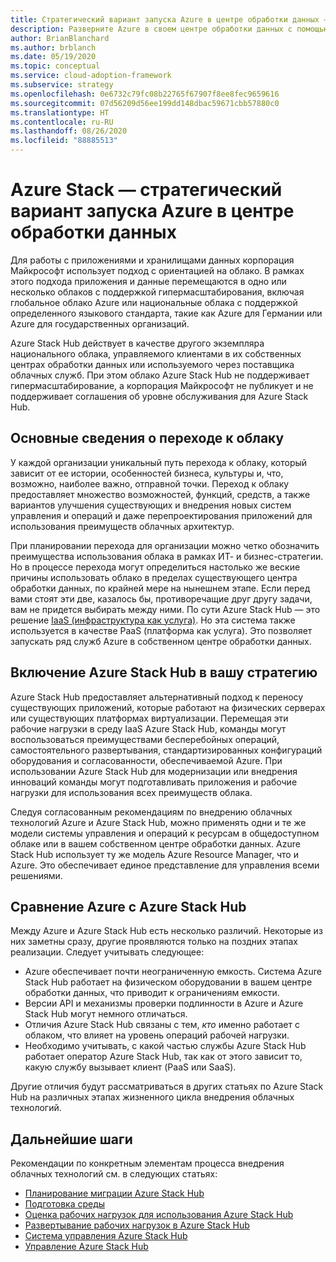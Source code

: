```yaml
---
title: Стратегический вариант запуска Azure в центре обработки данных — Azure Stack
description: Разверните Azure в своем центре обработки данных с помощью Azure Stack Hub.
author: BrianBlanchard
ms.author: brblanch
ms.date: 05/19/2020
ms.topic: conceptual
ms.service: cloud-adoption-framework
ms.subservice: strategy
ms.openlocfilehash: 0e6732c79fc08b22765f67907f8ee8fec9659616
ms.sourcegitcommit: 07d56209d56ee199dd148dbac59671cbb57880c0
ms.translationtype: HT
ms.contentlocale: ru-RU
ms.lasthandoff: 08/26/2020
ms.locfileid: "88885513"
---
```

# <a name="azure-stack-a-strategic-option-for-running-azure-in-your-datacenter"></a>Azure Stack — стратегический вариант запуска Azure в центре обработки данных

Для работы с приложениями и хранилищами данных корпорация Майкрософт использует подход с ориентацией на облако. В рамках этого подхода приложения и данные перемещаются в одно или несколько облаков с поддержкой гипермасштабирования, включая глобальное облако Azure или национальные облака с поддержкой определенного языкового стандарта, такие как Azure для Германии или Azure для государственных организаций.

Azure Stack Hub действует в качестве другого экземпляра национального облака, управляемого клиентами в их собственных центрах обработки данных или используемого через поставщика облачных служб. При этом облако Azure Stack Hub не поддерживает гипермасштабирование, а корпорация Майкрософт не публикует и не поддерживает соглашения об уровне обслуживания для Azure Stack Hub.

## <a name="understand-your-cloud-journey"></a>Основные сведения о переходе к облаку

У каждой организации уникальный путь перехода к облаку, который зависит от ее истории, особенностей бизнеса, культуры и, что, возможно, наиболее важно, отправной точки. Переход к облаку предоставляет множество возможностей, функций, средств, а также вариантов улучшения существующих и внедрения новых систем управления и операций и даже перепроектирования приложений для использования преимуществ облачных архитектур.

При планировании перехода для организации можно четко обозначить преимущества использования облака в рамках ИТ- и бизнес-стратегии. Но в процессе перехода могут определиться настолько же веские причины использовать облако в пределах существующего центра обработки данных, по крайней мере на нынешнем этапе. Если перед вами стоят эти две, казалось бы, противоречащие друг другу задачи, вам не придется выбирать между ними. По сути Azure Stack Hub — это решение [IaaS (инфраструктура как услуга)](https://azure.microsoft.com/blog/azure-stack-iaas-part-one). Но эта система также используется в качестве PaaS (платформа как услуга). Это позволяет запускать ряд служб Azure в собственном центре обработки данных.

## <a name="azure-stack-hub-in-your-strategy"></a>Включение Azure Stack Hub в вашу стратегию

Azure Stack Hub предоставляет альтернативный подход к переносу существующих приложений, которые работают на физических серверах или существующих платформах виртуализации. Перемещая эти рабочие нагрузки в среду IaaS Azure Stack Hub, команды могут воспользоваться преимуществами бесперебойных операций, самостоятельного развертывания, стандартизированных конфигураций оборудования и согласованности, обеспечиваемой Azure. При использовании Azure Stack Hub для модернизации или внедрения инноваций команды могут подготавливать приложения и рабочие нагрузки для использования всех преимуществ облака.

Следуя согласованным рекомендациям по внедрению облачных технологий Azure и Azure Stack Hub, можно применять одни и те же модели системы управления и операций к ресурсам в общедоступном облаке или в вашем собственном центре обработки данных. Azure Stack Hub использует ту же модель Azure Resource Manager, что и Azure. Это обеспечивает единое представление для управления всеми решениями.

## <a name="compare-azure-with-azure-stack-hub"></a>Сравнение Azure с Azure Stack Hub

Между Azure и Azure Stack Hub есть несколько различий. Некоторые из них заметны сразу, другие проявляются только на поздних этапах реализации. Следует учитывать следующее:

- Azure обеспечивает почти неограниченную емкость. Система Azure Stack Hub работает на физическом оборудовании в вашем центре обработки данных, что приводит к ограничениям емкости.
- Версии API и механизмы проверки подлинности в Azure и Azure Stack Hub могут немного отличаться.
- Отличия Azure Stack Hub связаны с тем, *кто* именно работает с облаком, что влияет на уровень операций рабочей нагрузки.
- Необходимо учитывать, с какой частью службы Azure Stack Hub работает оператор Azure Stack Hub, так как от этого зависит то, какую службу вызывает клиент (PaaS или SaaS).

Другие отличия будут рассматриваться в других статьях по Azure Stack Hub на различных этапах жизненного цикла внедрения облачных технологий.

## <a name="next-steps"></a>Дальнейшие шаги

Рекомендации по конкретным элементам процесса внедрения облачных технологий см. в следующих статьях:

- [Планирование миграции Azure Stack Hub](./plan.md)
- [Подготовка среды](./ready.md)
- [Оценка рабочих нагрузок для использования Azure Stack Hub](./migrate-assess.md)
- [Развертывание рабочих нагрузок в Azure Stack Hub](./migrate-deploy.md)
- [Система управления Azure Stack Hub](./govern.md)
- [Управление Azure Stack Hub](./manage.md)
